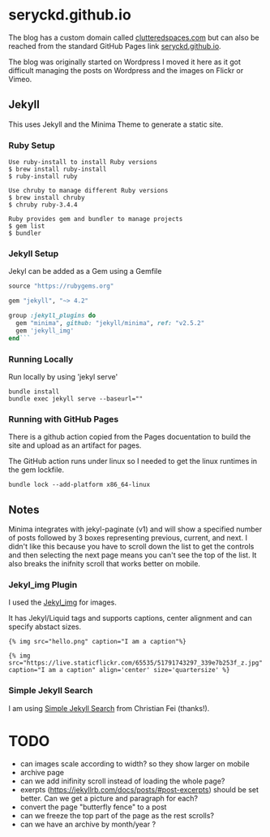 # seryckd.github.io

The blog has a custom domain called [clutteredspaces.com](http://clutteredspaces.com) but can also be reached from the standard GitHub Pages link [seryckd.github.io](https://seryckd.github.io).

The blog was originally started on Wordpress I moved it here as it got difficult managing the posts on Wordpress and the images on Flickr or Vimeo.


## Jekyll

This uses Jekyll and the Minima Theme to generate a static site.

### Ruby Setup
```
Use ruby-install to install Ruby versions
$ brew install ruby-install
$ ruby-install ruby

Use chruby to manage different Ruby versions
$ brew install chruby
$ chruby ruby-3.4.4

Ruby provides gem and bundler to manage projects
$ gem list
$ bundler
```

### Jekyll Setup

Jekyl can be added as a Gem using a Gemfile

```rb
source "https://rubygems.org"

gem "jekyll", "~> 4.2"

group :jekyll_plugins do
  gem "minima", github: "jekyll/minima", ref: "v2.5.2"
  gem 'jekyll_img'
end```
```

### Running Locally

Run locally by using 'jekyl serve'
```
bundle install
bundle exec jekyll serve --baseurl=""
```

### Running with GitHub Pages

There is a github action copied from the Pages docuentation to build the site and upload as an artifact for pages.

The GitHub action runs under linux so I needed to get the linux runtimes in the gem lockfile.
```
bundle lock --add-platform x86_64-linux
```

## Notes

Minima integrates with jekyl-paginate (v1) and will show a specified number of posts followed by 3 boxes representing previous, current, and next.  I didn't like this because you have to scroll down the list to get the controls and then selecting the next page means you can't see the top of the list.  It also breaks the inifnity scroll that works better on mobile.


### Jekyl_img Plugin

I used the [Jekyl_img](https://www.mslinn.com/jekyll_plugins/jekyll_img.html) for images.

It has Jekyl/Liquid tags and supports captions, center alignment and can specify abstact sizes.

```
{% img src="hello.png" caption="I am a caption"%}

{% img src="https://live.staticflickr.com/65535/51791743297_339e7b253f_z.jpg" caption="I am a caption" align='center' size='quartersize' %}
```

### Simple Jekyll Search

I am using [Simple Jekyll Search](https://github.com/christian-fei/Simple-Jekyll-Search) from Christian Fei (thanks!).

# TODO

- can images scale according to width? so they show larger on mobile
- archive page
- can we add inifinity scroll instead of loading the whole page?
- exerpts (https://jekyllrb.com/docs/posts/#post-excerpts) should be set better.  Can we get a picture and paragraph for each?
- convert the page "butterfly fence" to a post
- can we freeze the top part of the page as the rest scrolls?
- can we have an archive by month/year ?
